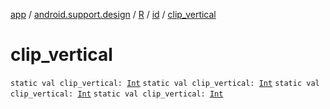 [app](../../../index.md) / [android.support.design](../../index.md) / [R](../index.md) / [id](index.md) / [clip_vertical](.)

# clip_vertical

`static val clip_vertical: `[`Int`](https://kotlinlang.org/api/latest/jvm/stdlib/kotlin/-int/index.html)
`static val clip_vertical: `[`Int`](https://kotlinlang.org/api/latest/jvm/stdlib/kotlin/-int/index.html)
`static val clip_vertical: `[`Int`](https://kotlinlang.org/api/latest/jvm/stdlib/kotlin/-int/index.html)
`static val clip_vertical: `[`Int`](https://kotlinlang.org/api/latest/jvm/stdlib/kotlin/-int/index.html)